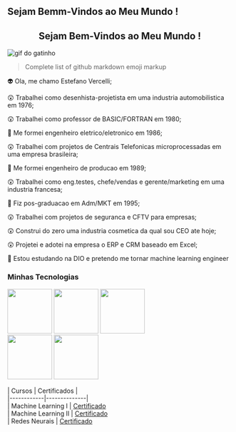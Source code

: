 ## Sejam Bemm-Vindos ao Meu Mundo !

<center><h2> Sejam Bem-Vindos ao Meu Mundo !</h2></center>

![gif do gatinho](https://i.gifer.com/origin/d6/d66620ccdb4aee4182879a2c07d393ef_w200.gif)

> Complete list of github markdown emoji markup

👽 Ola, me chamo Estefano Vercelli;

😲 Trabalhei como desenhista-projetista em uma industria automobilistica em 1976;

😲 Trabalhei como professor de BASIC/FORTRAN em 1980;

👷 Me formei engenheiro eletrico/eletronico em 1986;

😲 Trabalhei com projetos de Centrais Telefonicas microprocessadas em uma empresa brasileira;

👷 Me formei engenheiro de producao em 1989;

😲 Trabalhei como eng.testes, chefe/vendas e gerente/marketing em uma industria francesa;

👷 Fiz pos-graduacao em Adm/MKT em 1995;

😲 Trabalhei com projetos de seguranca e CFTV para empresas;

😲 Construi do zero uma industria cosmetica da qual sou CEO ate hoje;

😲 Projetei e adotei na empresa o ERP e CRM baseado em Excel;

👷 Estou estudando na DIO e pretendo me tornar machine learning engineer

### Minhas Tecnologias

<img src="https://cdn.jsdelivr.net/gh/devicons/devicon@latest/icons/amazonwebservices/amazonwebservices-original-wordmark.svg" width = "100px"> <img src = "https://cdn.jsdelivr.net/gh/devicons/devicon@latest/icons/python/python-original.svg" width = "100px"> <img src = "https://cdn.jsdelivr.net/gh/devicons/devicon@latest/icons/keras/keras-original.svg" width = "100px"> <br>
<img src = "https://cdn.jsdelivr.net/gh/devicons/devicon@latest/icons/tensorflow/tensorflow-original.svg" width = "100px"> <img src = "https://cdn.jsdelivr.net/gh/devicons/devicon@latest/icons/apacheairflow/apacheairflow-original.svg" width = "100px">

| Cursos     | Certificados |<br>
|------------|--------------|<br>
| Machine Learning I   | [Certificado](https://hermes.dio.me/certificates/ZONANUVF.pdf)<br>
| Machine Learning II | [Certificado](https://hermes.dio.me/certificates/7LUNKJM8.pdf)<br>
| Redes Neurais      | [Certificado](https://hermes.dio.me/certificates/M8VEF0DA.pdf)<br>













<!--
**estefano-v/estefano-v** is a ✨ _special_ ✨ repository because its `README.md` (this file) appears on your GitHub profile.

Here are some ideas to get you started:

- 🔭 I’m currently working on ...
- 🌱 I’m currently learning ...
- 👯 I’m looking to collaborate on ...
- 🤔 I’m looking for help with ...
- 💬 Ask me about ...
- 📫 How to reach me: ...
- 😄 Pronouns: ...
- ⚡ Fun fact: ...
-->
